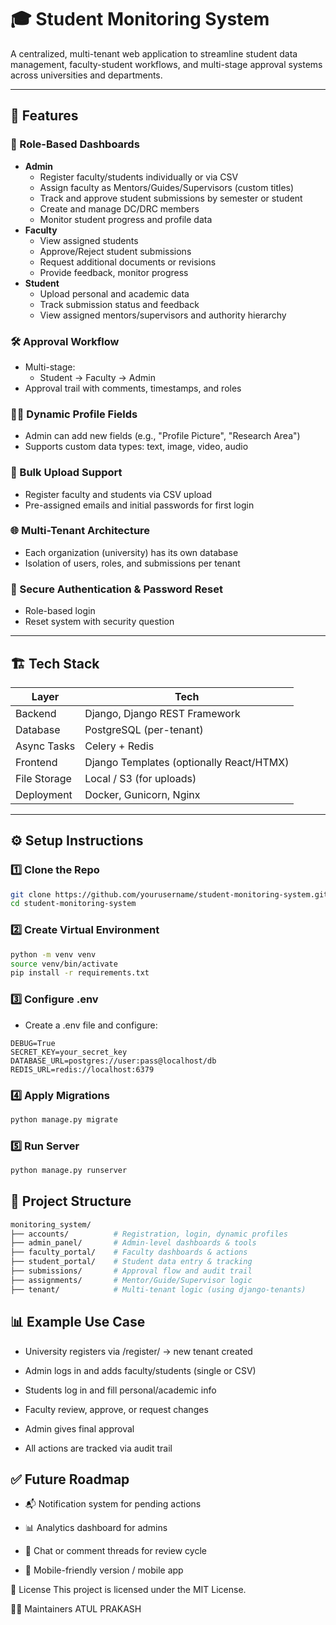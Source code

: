 # 🎓 Student Monitoring System

A centralized, multi-tenant web application to streamline student data management, faculty-student workflows, and multi-stage approval systems across universities and departments.

---

## 🚀 Features

### 👤 Role-Based Dashboards
- **Admin**
  - Register faculty/students individually or via CSV
  - Assign faculty as Mentors/Guides/Supervisors (custom titles)
  - Track and approve student submissions by semester or student
  - Create and manage DC/DRC members
  - Monitor student progress and profile data
- **Faculty**
  - View assigned students
  - Approve/Reject student submissions
  - Request additional documents or revisions
  - Provide feedback, monitor progress
- **Student**
  - Upload personal and academic data
  - Track submission status and feedback
  - View assigned mentors/supervisors and authority hierarchy

### 🛠 Approval Workflow
- Multi-stage:
  - Student → Faculty → Admin
- Approval trail with comments, timestamps, and roles

### 🧑‍💼 Dynamic Profile Fields
- Admin can add new fields (e.g., "Profile Picture", "Research Area")
- Supports custom data types: text, image, video, audio

### 📂 Bulk Upload Support
- Register faculty and students via CSV upload
- Pre-assigned emails and initial passwords for first login

### 🌐 Multi-Tenant Architecture
- Each organization (university) has its own database
- Isolation of users, roles, and submissions per tenant

### 🔐 Secure Authentication & Password Reset
- Role-based login
- Reset system with security question

---

## 🏗️ Tech Stack

| Layer | Tech |
|-------|------|
| Backend | Django, Django REST Framework |
| Database | PostgreSQL (per-tenant) |
| Async Tasks | Celery + Redis |
| Frontend | Django Templates (optionally React/HTMX) |
| File Storage | Local / S3 (for uploads) |
| Deployment | Docker, Gunicorn, Nginx |

---

## ⚙️ Setup Instructions

### 1️⃣ Clone the Repo
```bash
git clone https://github.com/yourusername/student-monitoring-system.git
cd student-monitoring-system
```
### 2️⃣ Create Virtual Environment
```bash
python -m venv venv
source venv/bin/activate
pip install -r requirements.txt
```
### 3️⃣ Configure .env
- Create a .env file and configure:
```
DEBUG=True
SECRET_KEY=your_secret_key
DATABASE_URL=postgres://user:pass@localhost/db
REDIS_URL=redis://localhost:6379
```
### 4️⃣ Apply Migrations
```bash
python manage.py migrate
```
### 5️⃣ Run Server
```bash
python manage.py runserver
```

## 📁 Project Structure
```bash
monitoring_system/
├── accounts/          # Registration, login, dynamic profiles
├── admin_panel/       # Admin-level dashboards & tools
├── faculty_portal/    # Faculty dashboards & actions
├── student_portal/    # Student data entry & tracking
├── submissions/       # Approval flow and audit trail
├── assignments/       # Mentor/Guide/Supervisor logic
├── tenant/            # Multi-tenant logic (using django-tenants)
```

## 📊 Example Use Case
- University registers via /register/ → new tenant created

- Admin logs in and adds faculty/students (single or CSV)

- Students log in and fill personal/academic info

- Faculty review, approve, or request changes

- Admin gives final approval

- All actions are tracked via audit trail

## ✅ Future Roadmap
- 📬 Notification system for pending actions

- 📊 Analytics dashboard for admins

- 📎 Chat or comment threads for review cycle

- 📱 Mobile-friendly version / mobile app

📃 License
This project is licensed under the MIT License.

🧑‍💻 Maintainers
ATUL PRAKASH
